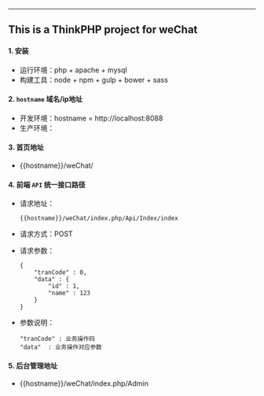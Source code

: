 ﻿---
This is a ThinkPHP project for weChat
---

#### 1. 安装
*   运行环境：php + apache + mysql
*   构建工具：node + npm + gulp + bower + sass

#### 2. `hostname` 域名/ip地址
*   开发环境：hostname = http://localhost:8088
*   生产环境：

#### 3. 首页地址
*   {{hostname}}/weChat/

#### 4. 前端 `API` 统一接口路径
*   请求地址：

        {{hostname}}/weChat/index.php/Api/Index/index
        
*   请求方式：POST

*   请求参数：

        {
            "tranCode" : 0,
            "data" : {
                "id" : 1,
                "name" : 123
            }
        }

*   参数说明：
  
        "tranCode" : 业务操作码
        "data"  : 业务操作对应参数

#### 5. 后台管理地址
*   {{hostname}}/weChat/index.php/Admin

